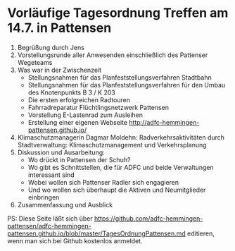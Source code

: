 # Vorläufige Tagesordnung Treffen am 14.7. in Pattensen

1. Begrüßung durch Jens
1. Vorstellungsrunde aller Anwesenden einschließlich des Pattenser Wegeteams
1. Was war in der Zwischenzeit
	- Stellungsnahmen für das Planfeststellungsverfahren Stadtbahn
	- Stellungsnahmen für das Planfeststellungsverfahren für den Umbau des Knotenpunkts B 3 / K 203
	- Die ersten erfolgreichen Radtouren
	- Fahrradreparatur Flüchtlingsnetzwerk Pattensen
	- Vorstellung E-Lastenrad zum Ausleihen
	- Erstellung einer eigenen Webseite <http://adfc-hemmingen-pattensen.github.io/>
1. Klimaschutzmanagerin Dagmar Moldehn: Radverkehrsaktivitäten durch Stadtverwaltung: Klimaschutzmanagement und Verkehrsplanung
1. Diskussion und Ausarbeitung:
    - Wo drückt in Pattensen der Schuh?
    - Wo gibt es Schnittstellen, die für ADFC und beide Verwaltungen interessant sind
    - Wobei wollen sich Pattenser Radler sich engagieren
    - Und wo wollen sich überhaupt die Aktiven und Neumitglieder einbringen
1. Zusammenfassung und Ausblick


PS: Diese Seite läßt sich über <https://github.com/adfc-hemmingen-pattensen/adfc-hemmingen-pattensen.github.io/blob/master/TagesOrdnungPattensen.md> editieren, wenn man sich bei Github kostenlos anmeldet. 
